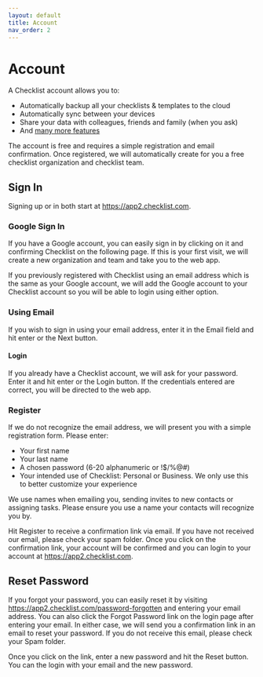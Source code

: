 ```yaml
---
layout: default
title: Account
nav_order: 2
---
```

# Account
A Checklist account allows you to:
* Automatically backup all your checklists & templates to the cloud
* Automatically sync between your devices
* Share your data with colleagues, friends and family (when you ask)
* And [many more features](https://checklist.com/features)

The account is free and requires a simple registration and email confirmation. Once registered, we will automatically create for you a free checklist organization and checklist team. 

## Sign In
Signing up or in both start at https://app2.checklist.com. 

### Google Sign In
If you have a Google account, you can easily sign in by clicking on it and confirming Checklist on the following page. If this is your first visit, we will create a new organization and team and take you to the web app.

If you previously registered with Checklist using an email address which is the same as your Google account, we will add the Google account to your Checklist account so you will be able to login using either option.

### Using Email
If you wish to sign in using your email address, enter it in the Email field and hit enter or the Next button.

#### Login
If you already have a Checklist account, we will ask for your password. Enter it and hit enter or the Login button. If the credentials entered are correct, you will be directed to the web app.

### Register
If we do not recognize the email address, we will present you with a simple registration form. Please enter:
* Your first name
* Your last name
* A chosen password (6-20 alphanumeric or !$/%@#)
* Your intended use of Checklist: Personal or Business. We only use this to better customize your experience

We use names when emailing you, sending invites to new contacts or assigning tasks. Please ensure you use a name your contacts will recognize you by.

Hit Register to receive a confirmation link via email. If you have not received our email, please check your spam folder. Once you click on the confirmation link, your account will be confirmed and you can login to your account at https://app2.checklist.com.

## Reset Password
If you forgot your password, you can easily reset it by visiting https://app2.checklist.com/password-forgotten and entering your email address. You can also click the Forgot Password link on the login page after entering your email. In either case, we will send you a confirmation link in an email to reset your password. If you do not receive this email, please check your Spam folder.

Once you click on the link, enter a new password and hit the Reset button. You can the login with your email and the new password.
